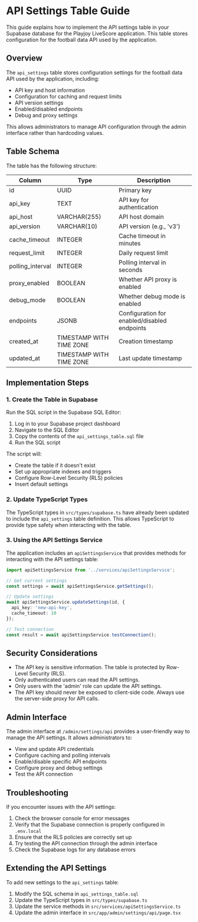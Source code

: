 # API Settings Table Guide

This guide explains how to implement the API settings table in your Supabase database for the Playjoy LiveScore application. This table stores configuration for the football data API used by the application.

## Overview

The `api_settings` table stores configuration settings for the football data API used by the application, including:

- API key and host information
- Configuration for caching and request limits
- API version settings
- Enabled/disabled endpoints
- Debug and proxy settings

This allows administrators to manage API configuration through the admin interface rather than hardcoding values.

## Table Schema

The table has the following structure:

| Column             | Type                      | Description                                           |
|--------------------|---------------------------|-------------------------------------------------------|
| id                 | UUID                      | Primary key                                           |
| api_key            | TEXT                      | API key for authentication                            |
| api_host           | VARCHAR(255)              | API host domain                                       |
| api_version        | VARCHAR(10)               | API version (e.g., 'v3')                              |
| cache_timeout      | INTEGER                   | Cache timeout in minutes                              |
| request_limit      | INTEGER                   | Daily request limit                                   |
| polling_interval   | INTEGER                   | Polling interval in seconds                           |
| proxy_enabled      | BOOLEAN                   | Whether API proxy is enabled                          |
| debug_mode         | BOOLEAN                   | Whether debug mode is enabled                         |
| endpoints          | JSONB                     | Configuration for enabled/disabled endpoints          |
| created_at         | TIMESTAMP WITH TIME ZONE  | Creation timestamp                                    |
| updated_at         | TIMESTAMP WITH TIME ZONE  | Last update timestamp                                 |

## Implementation Steps

### 1. Create the Table in Supabase

Run the SQL script in the Supabase SQL Editor:

1. Log in to your Supabase project dashboard
2. Navigate to the SQL Editor
3. Copy the contents of the `api_settings_table.sql` file
4. Run the SQL script

The script will:
- Create the table if it doesn't exist
- Set up appropriate indexes and triggers
- Configure Row-Level Security (RLS) policies
- Insert default settings

### 2. Update TypeScript Types

The TypeScript types in `src/types/supabase.ts` have already been updated to include the `api_settings` table definition. This allows TypeScript to provide type safety when interacting with the table.

### 3. Using the API Settings Service

The application includes an `apiSettingsService` that provides methods for interacting with the API settings table:

```typescript
import apiSettingsService from '../services/apiSettingsService';

// Get current settings
const settings = await apiSettingsService.getSettings();

// Update settings
await apiSettingsService.updateSettings(id, {
  api_key: 'new-api-key',
  cache_timeout: 10
});

// Test connection
const result = await apiSettingsService.testConnection();
```

## Security Considerations

- The API key is sensitive information. The table is protected by Row-Level Security (RLS).
- Only authenticated users can read the API settings.
- Only users with the 'admin' role can update the API settings.
- The API key should never be exposed to client-side code. Always use the server-side proxy for API calls.

## Admin Interface

The admin interface at `/admin/settings/api` provides a user-friendly way to manage the API settings. It allows administrators to:

- View and update API credentials
- Configure caching and polling intervals
- Enable/disable specific API endpoints
- Configure proxy and debug settings
- Test the API connection

## Troubleshooting

If you encounter issues with the API settings:

1. Check the browser console for error messages
2. Verify that the Supabase connection is properly configured in `.env.local`
3. Ensure that the RLS policies are correctly set up
4. Try testing the API connection through the admin interface
5. Check the Supabase logs for any database errors

## Extending the API Settings

To add new settings to the `api_settings` table:

1. Modify the SQL schema in `api_settings_table.sql`
2. Update the TypeScript types in `src/types/supabase.ts`
3. Update the service methods in `src/services/apiSettingsService.ts`
4. Update the admin interface in `src/app/admin/settings/api/page.tsx`
